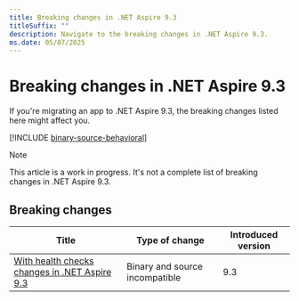 ```yaml
---
title: Breaking changes in .NET Aspire 9.3
titleSuffix: ""
description: Navigate to the breaking changes in .NET Aspire 9.3.
ms.date: 05/07/2025
---
```


# Breaking changes in .NET Aspire 9.3

If you're migrating an app to .NET Aspire 9.3, the breaking changes listed here might affect you.

[!INCLUDE [binary-source-behavioral](../includes/binary-source-behavioral.md)]

> [!NOTE]
> This article is a work in progress. It's not a complete list of breaking changes in .NET Aspire 9.3.

## Breaking changes

| Title | Type of change | Introduced version |
|--|--|--|
| [With health checks changes in .NET Aspire 9.3](with-health-checks-changes.md) | Binary and source incompatible | 9.3 | 
